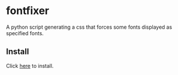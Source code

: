 # fontfixer

A python script generating a css that forces some fonts displayed as specified fonts.

## Install

Click [here](https://userstyles.org/styles/113837/font-fixer) to install.

